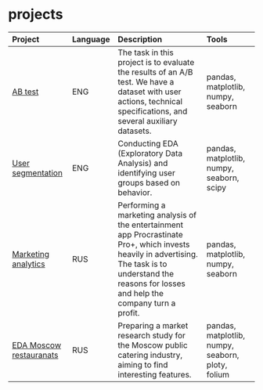 # projects

| Project | Language | Description | Tools |
| :----------------------- | :----------- | :--------------------------------------------------------------- |:-------------------- |
| [AB test](https://github.com/anna-bakh/projects/blob/main/AB_test_ENG/AB_test.ipynb) | ENG | The task in this project is to evaluate the results of an A/B test. We have a dataset with user actions, technical specifications, and several auxiliary datasets.| pandas, matplotlib, numpy, seaborn|
| [User segmentation](https://github.com/anna-bakh/projects/blob/main/User%20Segmentation%20ENG/mobapps.ipynb)| ENG | Conducting EDA (Exploratory Data Analysis) and identifying user groups based on behavior. |pandas, matplotlib, numpy, seaborn, scipy|
| [Marketing analytics](https://github.com/anna-bakh/projects/blob/main/Marketing%20analytics%20RUS/marketing_analytics.ipynb) | RUS | Performing a marketing analysis of the entertainment app Procrastinate Pro+, which invests heavily in advertising. The task is to understand the reasons for losses and help the company turn a profit. | pandas, matplotlib, numpy, seaborn |
| [EDA Moscow restauranats](https://github.com/anna-bakh/projects/blob/main/EDA%20Moscow%20restaurants%20RUS/moscow_restaurants.ipynb) | RUS | Preparing a market research study for the Moscow public catering industry, aiming to find interesting features. |pandas, matplotlib, numpy, seaborn, ploty, folium |
